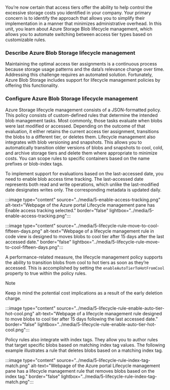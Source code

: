 You’re now certain that access tiers offer the ability to help control the excessive storage costs you identified in your company. Your primary concern is to identify the approach that allows you to simplify their implementation in a manner that minimizes administrative overhead. In this unit, you learn about Azure Storage Blob lifecycle management, which allows you to automate switching between access tier types based on customizable rules.

### Describe Azure Blob Storage lifecycle management

Maintaining the optimal access tier assignments is a continuous process because storage usage patterns and the data’s relevance change over time. Addressing this challenge requires an automated solution. Fortunately, Azure Blob Storage includes support for lifecycle management policies by offering this functionality.

### Configure Azure Blob Storage lifecycle management

Azure Storage lifecycle management consists of a JSON-formatted policy. This policy consists of custom-defined rules that determine the intended blob management tasks. Most commonly, those tasks evaluate when blobs were last modified or accessed. Depending on the outcome of that evaluation, it either retains the current access tier assignment, transitions the blobs to a different tier, or deletes them. Lifecycle management also integrates with blob versioning and snapshots. This allows you to automatically transition older versions of blobs and snapshots to cool, cold, and archive storage tiers and delete them where appropriate to minimize costs. You can scope rules to specific containers based on the name prefixes or blob-index tags.

To implement support for evaluations based on the last-accessed date, you need to enable blob access time tracking. The last-accessed date represents both read and write operations, which unlike the last-modified date designates writes only. The corresponding metadata is updated daily.

:::image type="content" source="../media/5-enable-access-tracking.png" alt-text="Webpage of the Azure portal Lifecycle management pane has Enable access tracking selected." border="false" lightbox="../media/5-enable-access-tracking.png":::

:::image type="content" source="../media/5-lifecycle-rule-move-to-cool-fifteen-days.png" alt-text="Webpage of a lifecycle management rule in code view is designed to moves blobs to cool tier after 15 days after the last accessed date." border="false" lightbox="../media/5-lifecycle-rule-move-to-cool-fifteen-days.png":::

A performance-related measure, the lifecycle management policy supports the ability to transition blobs from cool to hot tiers as soon as they’re accessed. This is accomplished by setting the `enableAutoTierToHotFromCool` property to true within the policy rules.

> [!NOTE]
> Keep in mind the potential cost implications as a result of the early deletion charge.

:::image type="content" source="../media/5-lifecycle-rule-enable-auto-tier-hot-cool.png" alt-text="Webpage of a lifecycle management rule designed to move blobs to cool tier after 15 days following the last accessed date." border="false" lightbox="../media/5-lifecycle-rule-enable-auto-tier-hot-cool.png":::

Policy rules also integrate with index tags. They allow you to author rules that target specific blobs based on matching index tag values. The following example illustrates a rule that deletes blobs based on a matching index tag.

:::image type="content" source="../media/5-lifecycle-rule-index-tag-match.png" alt-text="Webpage of the Azure portal Lifecycle management pane has a lifecycle management rule that removes blobs based on the index tag." border="false" lightbox="../media/5-lifecycle-rule-index-tag-match.png":::
